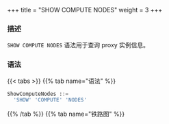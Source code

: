 +++
title = "SHOW COMPUTE NODES"
weight = 3
+++

### 描述

`SHOW COMPUTE NODES` 语法用于查询 proxy 实例信息。

### 语法

{{< tabs >}}
{{% tab name="语法" %}}
```sql
ShowComputeNodes ::=
  'SHOW' 'COMPUTE' 'NODES'
```
{{% /tab %}}
{{% tab name="铁路图" %}}
<iframe frameborder="0" name="diagram" id="diagram" width="100%" height="100%"></iframe>
{{% /tab %}}
{{< /tabs >}}

### 返回值说明

| 列           | 说明         |
|-------------|------------|
| instance_id | proxy 实例编号 |
| host        | 主机地址       |
| port        | 端口号        |
| status      | proxy 实例状态 |
| mode_type   | proxy 实例模式 |
| worker_id   | worker id  |
| labels      | 标签         |
| version     | 版本         |

### 示例

- 查询 proxy 实例信息

```sql
SHOW COMPUTE NODES;
```

```sql
mysql> SHOW COMPUTE NODES;
+--------------------------------------+---------------+------+--------+-----------+-----------+--------+---------+
| instance_id                          | host          | port | status | mode_type | worker_id | labels | version |
+--------------------------------------+---------------+------+--------+-----------+-----------+--------+---------+
| 734bb036-b15d-4af0-be87-2372d8b6a0cd | 192.168.5.163 | 3307 | OK     | Cluster   | -1        |        | 5.3.0   |
+--------------------------------------+---------------+------+--------+-----------+-----------+--------+---------+
1 row in set (0.01 sec)
```

### 保留字

`SHOW`、`COMPUTE`、`NODES`

### 相关链接

- [保留字](/cn/user-manual/shardingsphere-proxy/distsql/syntax/reserved-word/)